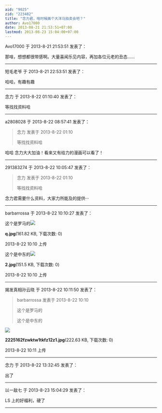 ```yaml
---
aid: "9025"
zid: "223482"
title: "念力君，啥时候画个大洋马拍卖会吧？"
author: Avo17000
date: 2013-08-21 21:53:51+07:00
lastmod: 2013-08-23 15:04:00+07:00
---
```


Avo17000 于 2013-8-21 21:53:51 发表了：

那啥，想想都很带感啊。大量喜闻乐见内容，再加各位元老的丑态……

---

短毛老爷 于 2013-8-21 22:53:51 发表了：

哈哈，有趣有趣

---

念力 于 2013-8-22 01:10:40 发表了：

等找找资料哈

---

a2808028 于 2013-8-22 08:57:41 发表了：

> 念力 发表于 2013-8-22 01:10
>
> 等找找资料哈

哈哈 念力大大加油！看来又有给力的漫画可以看了！

---

291383274 于 2013-8-22 10:05:47 发表了：

> 念力 发表于 2013-8-22 01:10
>
> 等找找资料哈

念力君需要什么资料，大家力所能及的提供···

---

barbarrossa 于 2013-8-22 10:10:27 发表了：

这个是罗马的![](/9025/101019yoh6zl9llyoyxiz6.jpg)

**q.jpg**(161.82 KB, 下载次数: 0)

2013-8-22 10:10 上传

这个是中东的![](/9025/101019gwg7xu7dg5wkdddg.jpg)

**2.jpg**(151.5 KB, 下载次数: 0)

2013-8-22 10:10 上传

---

揭发真相孙云晓 于 2013-8-22 10:11:50 发表了：

> barbarrossa 发表于 2013-8-22 10:10
>
> 这个是罗马的
>
> 这个是中东的

![](/9025/101147zs3iuvypsy8r3uu1.jpg)

**2225162fzwktw1tkfz12z1.jpg**(222.63 KB, 下载次数: 0)

2013-8-22 10:11 上传

---

念力 于 2013-8-22 13:32:45 发表了：

出了

---

以一敌七 于 2013-8-23 15:04:29 发表了：

LS 上的好福利，硬了

---
